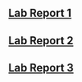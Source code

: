 ## [Lab Report 1](https://edwardnew.github.io/cse15l-lab-reports/lab-report-1/lab-report-1-week2.html)

## [Lab Report 2](https://edwardnew.github.io/cse15l-lab-reports/lab-report-2/lab-report-2-week4.html)

## [Lab Report 3](https://edwardnew.github.io/cse15l-lab-reports/lab-report-3/lab-report-3-week6.html)